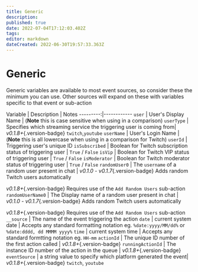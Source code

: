 ```yaml
---
title: Generic
description: 
published: true
date: 2022-07-04T17:12:03.402Z
tags: 
editor: markdown
dateCreated: 2022-06-30T19:57:33.363Z
---
```


# Generic

Generic variables are available to most event sources, so consider these the minimum you can use. Other sources will expand on these with variables specific to that event or sub-action

Variable | Description | Notes
---------:|------------
`user` | User's Display Name | (**Note** this is case sensitive when using in a comparison)
`userType` | Specifies which streaming service the triggering user is coming from| *v0.1.8+*{.version-badge}  `twitch`,`youtube`
`userName` | User's Login Name |(**Note** this is all lowercase when using in a comparison for Twitch)
`userId` | Triggering user's unique ID
`isSubscribed` | Boolean for Twitch subscription status of triggering user | `True` / `False`
`isVip` | Boolean for Twitch VIP status of triggering user | `True` / `False`
`isModerator` | Boolean for Twitch moderator status of triggering user | `True` / `False`
`randomUser0` | The `username` of a random user present in chat |  *v0.1.0 - v0.1.7*{.version-badge} Adds random Twitch users automatically <p>*v0.1.8+*{.version-badge} Requires use of the `Add Random Users` sub-action</span>
`randomUserName0` | The Display name of a random user present in chat |  *v0.1.0 - v0.1.7*{.version-badge} Adds random Twitch users automatically <p>*v0.1.8+*{.version-badge} Requires use of the `Add Random Users` sub-action</span>
`__source` | The name of the event triggering the action
`date` | current system date | Accepts any standard formatting notation eg. `%date:yyyy/MM/dd%` or `%date:dddd, dd MMMM yyyy%`
`time` | current system time | Accepts any standard formtting notation eg. `HH-mm`
`actionId` | The unique ID number of the first action called |  *v0.1.8+*{.version-badge} 
`runningActionId` | The instance ID number of the action in the queue | *v0.1.8+*{.version-badge} 
`eventSource` | a string value to specify which platform generated the event| *v0.1.8+*{.version-badge} `twitch`, `youtube`